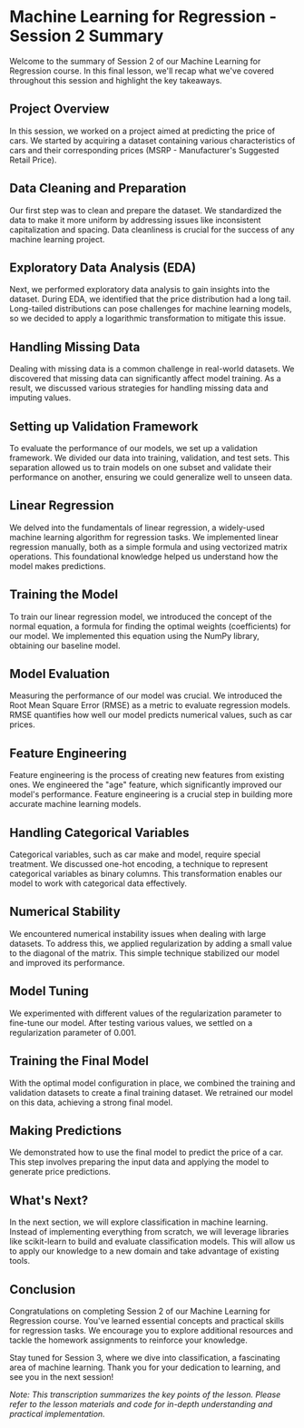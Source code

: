 # Machine Learning for Regression - Session 2 Summary

Welcome to the summary of Session 2 of our Machine Learning for Regression course. In this final lesson, we'll recap what we've covered throughout this session and highlight the key takeaways.

## Project Overview
In this session, we worked on a project aimed at predicting the price of cars. We started by acquiring a dataset containing various characteristics of cars and their corresponding prices (MSRP - Manufacturer's Suggested Retail Price).

## Data Cleaning and Preparation
Our first step was to clean and prepare the dataset. We standardized the data to make it more uniform by addressing issues like inconsistent capitalization and spacing. Data cleanliness is crucial for the success of any machine learning project.

## Exploratory Data Analysis (EDA)
Next, we performed exploratory data analysis to gain insights into the dataset. During EDA, we identified that the price distribution had a long tail. Long-tailed distributions can pose challenges for machine learning models, so we decided to apply a logarithmic transformation to mitigate this issue.

## Handling Missing Data
Dealing with missing data is a common challenge in real-world datasets. We discovered that missing data can significantly affect model training. As a result, we discussed various strategies for handling missing data and imputing values.

## Setting up Validation Framework
To evaluate the performance of our models, we set up a validation framework. We divided our data into training, validation, and test sets. This separation allowed us to train models on one subset and validate their performance on another, ensuring we could generalize well to unseen data.

## Linear Regression
We delved into the fundamentals of linear regression, a widely-used machine learning algorithm for regression tasks. We implemented linear regression manually, both as a simple formula and using vectorized matrix operations. This foundational knowledge helped us understand how the model makes predictions.

## Training the Model
To train our linear regression model, we introduced the concept of the normal equation, a formula for finding the optimal weights (coefficients) for our model. We implemented this equation using the NumPy library, obtaining our baseline model.

## Model Evaluation
Measuring the performance of our model was crucial. We introduced the Root Mean Square Error (RMSE) as a metric to evaluate regression models. RMSE quantifies how well our model predicts numerical values, such as car prices.

## Feature Engineering
Feature engineering is the process of creating new features from existing ones. We engineered the "age" feature, which significantly improved our model's performance. Feature engineering is a crucial step in building more accurate machine learning models.

## Handling Categorical Variables
Categorical variables, such as car make and model, require special treatment. We discussed one-hot encoding, a technique to represent categorical variables as binary columns. This transformation enables our model to work with categorical data effectively.

## Numerical Stability
We encountered numerical instability issues when dealing with large datasets. To address this, we applied regularization by adding a small value to the diagonal of the matrix. This simple technique stabilized our model and improved its performance.

## Model Tuning
We experimented with different values of the regularization parameter to fine-tune our model. After testing various values, we settled on a regularization parameter of 0.001.

## Training the Final Model
With the optimal model configuration in place, we combined the training and validation datasets to create a final training dataset. We retrained our model on this data, achieving a strong final model.

## Making Predictions
We demonstrated how to use the final model to predict the price of a car. This step involves preparing the input data and applying the model to generate price predictions.

## What's Next?
In the next section, we will explore classification in machine learning. Instead of implementing everything from scratch, we will leverage libraries like scikit-learn to build and evaluate classification models. This will allow us to apply our knowledge to a new domain and take advantage of existing tools.

## Conclusion
Congratulations on completing Session 2 of our Machine Learning for Regression course. You've learned essential concepts and practical skills for regression tasks. We encourage you to explore additional resources and tackle the homework assignments to reinforce your knowledge.

Stay tuned for Session 3, where we dive into classification, a fascinating area of machine learning. Thank you for your dedication to learning, and see you in the next session!

*Note: This transcription summarizes the key points of the lesson. Please refer to the lesson materials and code for in-depth understanding and practical implementation.*
